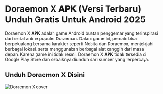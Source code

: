 # Doraemon X 𝐀𝐏𝐊 (Versi Terbaru) Unduh Gratis Untuk Android 2025

Doraemon X 𝐀𝐏𝐊 adalah game Android buatan penggemar yang terinspirasi dari serial anime populer Doraemon. Dalam game ini, pemain bisa berpetualang bersama karakter seperti Nobita dan Doraemon, menjelajahi berbagai lokasi, serta menggunakan berbagai alat canggih dari masa depan. Karena game ini tidak resmi, Doraemon X 𝐀𝐏𝐊 tidak tersedia di Google Play Store dan sebaiknya diunduh dari sumber yang terpercaya.

## Unduh Doraemon X Disini

![Doraemon X cover](https://github.com/user-attachments/assets/c13f3bd0-514e-4832-bd61-a174fbe34044)
